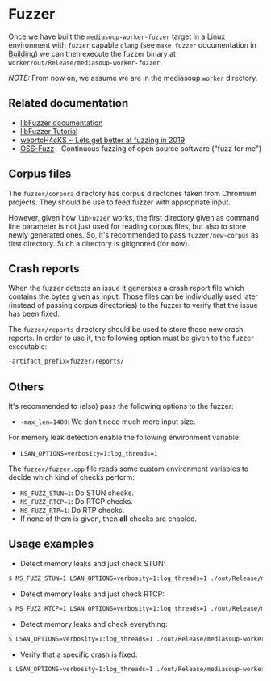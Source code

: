 # Fuzzer

Once we have built the `mediasoup-worker-fuzzer` target in a Linux environment with `fuzzer` capable `clang` (see `make fuzzer` documentation in [Building](Building.md)) we can then execute the fuzzer binary at `worker/out/Release/mediasoup-worker-fuzzer`.

*NOTE:* From now on, we assume we are in the mediasoup `worker` directory.


## Related documentation

* [libFuzzer documentation](http://llvm.org/docs/LibFuzzer.html)
* [libFuzzer Tutorial](https://github.com/google/fuzzer-test-suite/blob/master/tutorial/libFuzzerTutorial.md)
* [webrtcH4cKS ~ Lets get better at fuzzing in 2019](https://webrtchacks.com/lets-get-better-at-fuzzing-in-2019-heres-how/)
* [OSS-Fuzz](https://github.com/google/oss-fuzz) - Continuous fuzzing of open source software ("fuzz for me")


## Corpus files

The `fuzzer/corpora` directory has corpus directories taken from Chromium projects. They should be use to feed fuzzer with appropriate input.

However, given how `libFuzzer` works, the first directory given as command line parameter is not just used for reading corpus files, but also to store newly generated ones. So, it's recommended to pass `fuzzer/new-corpus` as first directory. Such a directory is gitignored (for now).


## Crash reports

When the fuzzer detects an issue it generates a crash report file which contains the bytes given as input. Those files can be individually used later (instead of passing corpus directories) to the fuzzer to verify that the issue has been fixed.

The `fuzzer/reports` directory should be used to store those new crash reports. In order to use it, the following option must be given to the fuzzer executable:

```bash
-artifact_prefix=fuzzer/reports/
```

## Others

It's recommended to (also) pass the following options to the fuzzer:

* `-max_len=1400`: We don't need much more input size.

For memory leak detection enable the following environment variable:

* `LSAN_OPTIONS=verbosity=1:log_threads=1`

The `fuzzer/fuzzer.cpp` file reads some custom environment variables to decide which kind of checks perform:

* `MS_FUZZ_STUN=1`: Do STUN checks.
* `MS_FUZZ_RTCP=1`: Do RTCP checks.
* `MS_FUZZ_RTP=1`: Do RTP checks.
* If none of them is given, then **all** checks are enabled.


## Usage examples

* Detect memory leaks and just check STUN:

```bash
$ MS_FUZZ_STUN=1 LSAN_OPTIONS=verbosity=1:log_threads=1 ./out/Release/mediasoup-worker-fuzzer -artifact_prefix=fuzzer/reports/ -max_len=1400 fuzzer/new-corpus fuzzer/corpora/stun-corpus
```

* Detect memory leaks and just check RTCP:

```bash
$ MS_FUZZ_RTCP=1 LSAN_OPTIONS=verbosity=1:log_threads=1 ./out/Release/mediasoup-worker-fuzzer -artifact_prefix=fuzzer/reports/ -max_len=1400 fuzzer/new-corpus fuzzer/corpora/rtcp-corpus
```

* Detect memory leaks and check everything:

```bash
$ LSAN_OPTIONS=verbosity=1:log_threads=1 ./out/Release/mediasoup-worker-fuzzer -artifact_prefix=fuzzer/reports/ -max_len=1400 fuzzer/new-corpus fuzzer/corpora/stun-corpus fuzzer/corpora/rtcp-corpus fuzzer/corpora/rtp-corpus
```

* Verify that a specific crash is fixed:

```bash
$ LSAN_OPTIONS=verbosity=1:log_threads=1 ./out/Release/mediasoup-worker-fuzzer fuzzer/reports/crash-f39771f7a03c0e7e539d4e52f48f7adad8976404
```
